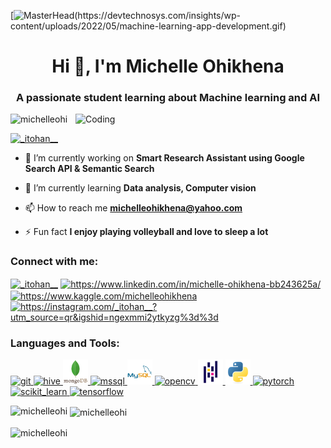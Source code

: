 [![MasterHead](https://1.bp.blogspot.com/-7A4WynwLsM...)(https://devtechnosys.com/insights/wp-content/uploads/2022/05/machine-learning-app-development.gif)
<h1 align="center">Hi 👋, I'm Michelle Ohikhena</h1>
<h3 align="center">A passionate student learning about Machine learning and AI</h3>
<img align="right" alt="Coding" width="400" src="[https://media.tenor.com/S59bPkT0pqcAAAAC/programming.gif](https://user-images.githubusercontent.com/59734313/157189039-c09b3e38-9f42-42c0-ab54-14f1574190a7.gif)">


<p align="left"> <img src="https://komarev.com/ghpvc/?username=michelleohi&label=Profile%20views&color=0e75b6&style=flat" alt="michelleohi" /> </p>

<p align="left"> <a href="https://twitter.com/_itohan__" target="blank"><img src="https://img.shields.io/twitter/follow/_itohan__?logo=twitter&style=for-the-badge" alt="_itohan__" /></a> </p>

- 🔭 I’m currently working on **Smart Research Assistant using Google Search API & Semantic Search**

- 🌱 I’m currently learning **Data analysis, Computer vision**

- 📫 How to reach me **michelleohikhena@yahoo.com**

- ⚡ Fun fact **I enjoy playing volleyball and love to sleep a lot**

<h3 align="left">Connect with me:</h3>
<p align="left">
<a href="https://twitter.com/_itohan__" target="blank"><img align="center" src="https://raw.githubusercontent.com/rahuldkjain/github-profile-readme-generator/master/src/images/icons/Social/twitter.svg" alt="_itohan__" height="30" width="40" /></a>
<a href="https://linkedin.com/in/https://www.linkedin.com/in/michelle-ohikhena-bb243625a/" target="blank"><img align="center" src="https://raw.githubusercontent.com/rahuldkjain/github-profile-readme-generator/master/src/images/icons/Social/linked-in-alt.svg" alt="https://www.linkedin.com/in/michelle-ohikhena-bb243625a/" height="30" width="40" /></a>
<a href="https://kaggle.com/https://www.kaggle.com/michelleohikhena" target="blank"><img align="center" src="https://raw.githubusercontent.com/rahuldkjain/github-profile-readme-generator/master/src/images/icons/Social/kaggle.svg" alt="https://www.kaggle.com/michelleohikhena" height="30" width="40" /></a>
<a href="https://instagram.com/https://instagram.com/_itohan__?utm_source=qr&igshid=ngexmmi2ytkyzg%3d%3d" target="blank"><img align="center" src="https://raw.githubusercontent.com/rahuldkjain/github-profile-readme-generator/master/src/images/icons/Social/instagram.svg" alt="https://instagram.com/_itohan__?utm_source=qr&igshid=ngexmmi2ytkyzg%3d%3d" height="30" width="40" /></a>
</p>

<h3 align="left">Languages and Tools:</h3>
<p align="left"> <a href="https://git-scm.com/" target="_blank" rel="noreferrer"> <img src="https://www.vectorlogo.zone/logos/git-scm/git-scm-icon.svg" alt="git" width="40" height="40"/> </a> <a href="https://hive.apache.org/" target="_blank" rel="noreferrer"> <img src="https://www.vectorlogo.zone/logos/apache_hive/apache_hive-icon.svg" alt="hive" width="40" height="40"/> </a> <a href="https://www.mongodb.com/" target="_blank" rel="noreferrer"> <img src="https://raw.githubusercontent.com/devicons/devicon/master/icons/mongodb/mongodb-original-wordmark.svg" alt="mongodb" width="40" height="40"/> </a> <a href="https://www.microsoft.com/en-us/sql-server" target="_blank" rel="noreferrer"> <img src="https://www.svgrepo.com/show/303229/microsoft-sql-server-logo.svg" alt="mssql" width="40" height="40"/> </a> <a href="https://www.mysql.com/" target="_blank" rel="noreferrer"> <img src="https://raw.githubusercontent.com/devicons/devicon/master/icons/mysql/mysql-original-wordmark.svg" alt="mysql" width="40" height="40"/> </a> <a href="https://opencv.org/" target="_blank" rel="noreferrer"> <img src="https://www.vectorlogo.zone/logos/opencv/opencv-icon.svg" alt="opencv" width="40" height="40"/> </a> <a href="https://pandas.pydata.org/" target="_blank" rel="noreferrer"> <img src="https://raw.githubusercontent.com/devicons/devicon/2ae2a900d2f041da66e950e4d48052658d850630/icons/pandas/pandas-original.svg" alt="pandas" width="40" height="40"/> </a> <a href="https://www.python.org" target="_blank" rel="noreferrer"> <img src="https://raw.githubusercontent.com/devicons/devicon/master/icons/python/python-original.svg" alt="python" width="40" height="40"/> </a> <a href="https://pytorch.org/" target="_blank" rel="noreferrer"> <img src="https://www.vectorlogo.zone/logos/pytorch/pytorch-icon.svg" alt="pytorch" width="40" height="40"/> </a> <a href="https://scikit-learn.org/" target="_blank" rel="noreferrer"> <img src="https://upload.wikimedia.org/wikipedia/commons/0/05/Scikit_learn_logo_small.svg" alt="scikit_learn" width="40" height="40"/> </a> <a href="https://www.tensorflow.org" target="_blank" rel="noreferrer"> <img src="https://www.vectorlogo.zone/logos/tensorflow/tensorflow-icon.svg" alt="tensorflow" width="40" height="40"/> </a> </p>

<p><img align="left" src="https://github-readme-stats.vercel.app/api/top-langs?username=michelleohi&show_icons=true&locale=en&layout=compact" alt="michelleohi" /></p>

<p>&nbsp;<img align="center" src="https://github-readme-stats.vercel.app/api?username=michelleohi&show_icons=true&locale=en" alt="michelleohi" /></p>

<p><img align="center" src="https://github-readme-streak-stats.herokuapp.com/?user=michelleohi&" alt="michelleohi" /></p>

